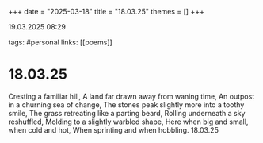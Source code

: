 +++
date = "2025-03-18"
title = "18.03.25"
themes = []
+++

19.03.2025 08:29

tags: #personal
links: [[poems]]

# 18.03.25

Cresting a familiar hill,
A land far drawn away from waning time,
An outpost in a churning sea of change,
The stones peak slightly more into a toothy smile,
The grass retreating like a parting beard,
Rolling underneath a sky reshuffled,
Molding to a slightly warbled shape,
Here when big and small, when cold and hot,
When sprinting and when hobbling.
18.03.25

